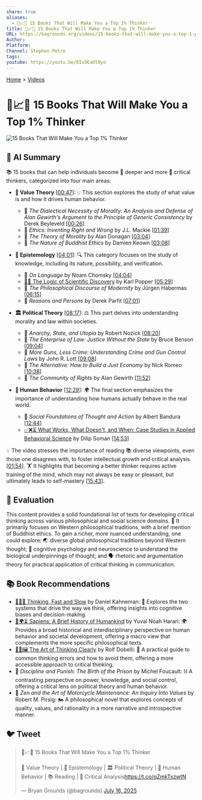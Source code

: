 ```yaml
---
share: true
aliases:
  - 🧠📈🥇 15 Books That Will Make You a Top 1% Thinker
title: 🧠📈🥇 15 Books That Will Make You a Top 1% Thinker
URL: https://bagrounds.org/videos/15-books-that-will-make-you-a-top-1-percent-thinker
Author: 
Platform: 
Channel: Stephen Petro
tags: 
youtube: https://youtu.be/DIs9EaOl0yo
---
```

[Home](../index.md) > [Videos](./index.md)  
# 🧠📈🥇 15 Books That Will Make You a Top 1% Thinker  
![15 Books That Will Make You a Top 1% Thinker](https://youtu.be/DIs9EaOl0yo)  
  
## 🤖 AI Summary  
📚 15 books that can help individuals become 🧠 deeper and more 🧐 critical thinkers, categorized into four main areas:  
  
* **🧐 Value Theory** \[[00:47](http://www.youtube.com/watch?v=DIs9EaOl0yo&t=47)\]: 💡 This section explores the study of what value is and how it drives human behavior.  
    * 📖 *The Dialectical Necessity of Morality: An Analysis and Defense of Alan Gewirth's Argument to the Principle of Generic Consistency* by Derek Beyleveld \[[00:26](http://www.youtube.com/watch?v=DIs9EaOl0yo&t=26)\]  
    * 📖 *Ethics: Inventing Right and Wrong* by J.L. Mackie \[[01:39](http://www.youtube.com/watch?v=DIs9EaOl0yo&t=99)\]  
    * 📖 *The Theory of Morality* by Alan Donagan \[[03:04](http://www.youtube.com/watch?v=DIs9EaOl0yo&t=184)\]  
    * 📖 *The Nature of Buddhist Ethics* by Damien Keown \[[03:08](http://www.youtube.com/watch?v=DIs9EaOl0yo&t=188)\]  
  
* **🧠 Epistemology** \[[04:01](http://www.youtube.com/watch?v=DIs9EaOl0yo&t=241)\]: 🔍 This category focuses on the study of knowledge, including its nature, possibility, and verification.  
    * 📖 *On Language* by Noam Chomsky \[[04:04](http://www.youtube.com/watch?v=DIs9EaOl0yo&t=244)\]  
    * [🤔🔬 The Logic of Scientific Discovery](../books/the-logic-of-scientific-discovery.md) by Karl Popper \[[05:29](http://www.youtube.com/watch?v=DIs9EaOl0yo&t=329)\]  
    * 📖 *The Philosophical Discourse of Modernity* by Jürgen Habermas \[[06:15](http://www.youtube.com/watch?v=DIs9EaOl0yo&t=375)\]  
    * 📖 *Reasons and Persons* by Derek Parfit \[[07:01](http://www.youtube.com/watch?v=DIs9EaOl0yo&t=421)\]  
  
* **🏛️ Political Theory** \[[08:17](http://www.youtube.com/watch?v=DIs9EaOl0yo&t=497)\]: ⚖️ This part delves into understanding morality and law within societies.  
    * 📖 *Anarchy, State, and Utopia* by Robert Nozick \[[08:20](http://www.youtube.com/watch?v=DIs9EaOl0yo&t=500)\]  
    * 📖 *The Enterprise of Law: Justice Without the State* by Bruce Benson \[[09:04](http://www.youtube.com/watch?v=DIs9EaOl0yo&t=544)\]  
    * 📖 *More Guns, Less Crime: Understanding Crime and Gun Control Laws* by John R. Lott \[[09:08](http://www.youtube.com/watch?v=DIs9EaOl0yo&t=548)\]  
    * 📖 *The Alternative: How to Build a Just Economy* by Nick Romeo \[[10:38](http://www.youtube.com/watch?v=DIs9EaOl0yo&t=638)\]  
    * 📖 *The Community of Rights* by Alan Gewirth \[[11:52](http://www.youtube.com/watch?v=DIs9EaOl0yo&t=712)\]  
  
* **🚶 Human Behavior** \[[12:29](http://www.youtube.com/watch?v=DIs9EaOl0yo&t=749)\]: 🌍 The final section emphasizes the importance of understanding how humans actually behave in the real world.  
    * 📖 *Social Foundations of Thought and Action* by Albert Bandura \[[12:44](http://www.youtube.com/watch?v=DIs9EaOl0yo&t=764)\]  
    * [✅❌⏳ What Works, What Doesn't, and When: Case Studies in Applied Behavioral Science](../books/what-works-what-doesnt-and-when-case-studies-in-applied-behavioral-science.md) by Dilip Soman \[[14:53](http://www.youtube.com/watch?v=DIs9EaOl0yo&t=893)\]  
  
💡 The video stresses the importance of reading 📚 diverse viewpoints, even those one disagrees with, to foster intellectual growth and critical analysis \[[01:54](http://www.youtube.com/watch?v=DIs9EaOl0yo&t=114)\]. 🏋️ It highlights that becoming a better thinker requires active training of the mind, which may not always be easy or pleasant, but ultimately leads to self-mastery \[[15:43](http://www.youtube.com/watch?v=DIs9EaOl0yo&t=943)\].  
  
## 🤔 Evaluation  
This content provides a solid foundational list of texts for developing critical thinking across various philosophical and social science domains. 🔄 It primarily focuses on Western philosophical traditions, with a brief mention of Buddhist ethics. To gain a richer, more nuanced understanding, one could explore: 🌏 diverse global philosophical traditions beyond Western thought; 🧠 cognitive psychology and neuroscience to understand the biological underpinnings of thought; and 🗣️ rhetoric and argumentation theory for practical application of critical thinking in communication.  
  
## 📚 Book Recommendations  
* [🤔🐇🐢 Thinking, Fast and Slow](../books/thinking-fast-and-slow.md) by Daniel Kahneman: 🧠 Explores the two systems that drive the way we think, offering insights into cognitive biases and decision-making.  
* [📜🌍⏳ Sapiens: A Brief History of Humankind](../books/sapiens-a-brief-history-of-humankind.md) by Yuval Noah Harari: 🌍 Provides a broad historical and interdisciplinary perspective on human behavior and societal development, offering a macro view that complements the more specific philosophical texts.  
* [🎨🤔🖼️ The Art of Thinking Clearly](../books/the-art-of-thinking-clearly.md) by Rolf Dobelli: 🤔 A practical guide to common thinking errors and how to avoid them, offering a more accessible approach to critical thinking.  
* 📖 *Discipline and Punish: The Birth of the Prison* by Michel Foucault: ⛓️ A contrasting perspective on power, knowledge, and social control, offering a critical lens on political theory and human behavior.  
* 📖 *Zen and the Art of Motorcycle Maintenance: An Inquiry Into Values* by Robert M. Pirsig: 🏍️ A philosophical novel that explores concepts of quality, values, and rationality in a more narrative and introspective manner.  
  
## 🐦 Tweet  
<blockquote class="twitter-tweet" data-theme="dark"><p lang="en" dir="ltr">🧠📈🥇 15 Books That Will Make You a Top 1% Thinker<br><br>🧐 Value Theory | 🧠 Epistemology | 🏛️ Political Theory | 🚶 Human Behavior | 📚 Reading | 🤔 Critical Analysis<a href="https://t.co/qZmkTxzwtN">https://t.co/qZmkTxzwtN</a></p>&mdash; Bryan Grounds (@bagrounds) <a href="https://twitter.com/bagrounds/status/1945612646931468459?ref_src=twsrc%5Etfw">July 16, 2025</a></blockquote> <script async src="https://platform.twitter.com/widgets.js" charset="utf-8"></script>